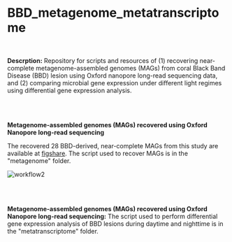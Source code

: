 # BBD_metagenome_metatranscriptome
<br/>

 **Descrption:**
Repository for scripts and resources of (1) recovering near-complete metagenome-assembled genomes (MAGs) from coral Black Band Disease (BBD) lesion using Oxford nanopore long-read sequencing data, and (2) comparing microbial gene expression under different light regimes using differential gene expression analysis.

<br/>
<br/>

**Metagenome-assembled genomes (MAGs) recovered using Oxford Nanopore long-read sequencing**

The recovered 28 BBD-derived, near-complete MAGs from this study are available at [figshare](https://doi.org/10.6084/m9.figshare.27611787).
The script used to recover MAGs is in the "metagenome" folder. 

![workflow2](https://github.com/user-attachments/assets/0b788388-a878-445b-8b88-ea08b15f9954) <img style="zoom:70%;" />

<br/>
<br/>

**Metagenome-assembled genomes (MAGs) recovered using Oxford Nanopore long-read sequencing:**
The script used to perform differential gene expression analysis of BBD lesions during daytime and nighttime is in the "metatranscriptome" folder.
